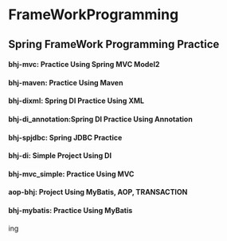 # FrameWorkProgramming
## Spring FrameWork Programming Practice
#### bhj-mvc: Practice Using Spring MVC Model2
#### bhj-maven: Practice Using Maven
#### bhj-dixml: Spring DI Practice Using XML
#### bhj-di_annotation:Spring DI Practice Using Annotation
#### bhj-spjdbc: Spring JDBC Practice
#### bhj-di: Simple Project Using DI
#### bhj-mvc_simple: Practice Using MVC
#### aop-bhj: Project Using MyBatis, AOP, TRANSACTION
#### bhj-mybatis: Practice Using MyBatis
ing
